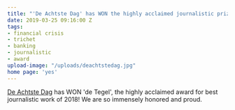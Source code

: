 ```yaml
---
title: "'De Achtste Dag' has WON the highly acclaimed journalistic prize, De Tegel!"
date: 2019-03-25 09:16:00 Z
tags:
- financial crisis
- trichet
- banking
- journalistic
- award
upload-image: "/uploads/deachtstedag.jpg"
home page: 'yes'
---
```


[De Achtste Dag](https://www.2doc.nl/documentaires/series/2doc/2018/september/de-achtste-dag.html) has WON 'de Tegel', the highly acclaimed award for best journalistic work of 2018! We are so immensely honored and proud.